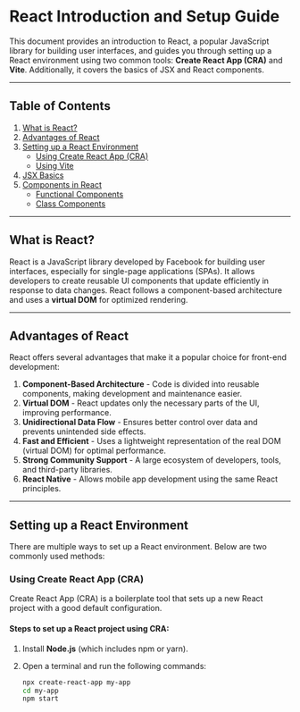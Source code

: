 # React Introduction and Setup Guide

This document provides an introduction to React, a popular JavaScript library for building user interfaces, and guides you through setting up a React environment using two common tools: **Create React App (CRA)** and **Vite**. Additionally, it covers the basics of JSX and React components.

---

## Table of Contents
1. [What is React?](#what-is-react)
2. [Advantages of React](#advantages-of-react)
3. [Setting up a React Environment](#setting-up-a-react-environment)
   - [Using Create React App (CRA)](#using-create-react-app-cra)
   - [Using Vite](#using-vite)
4. [JSX Basics](#jsx-basics)
5. [Components in React](#components-in-react)
   - [Functional Components](#functional-components)
   - [Class Components](#class-components)

---

## What is React?

React is a JavaScript library developed by Facebook for building user interfaces, especially for single-page applications (SPAs). It allows developers to create reusable UI components that update efficiently in response to data changes. React follows a component-based architecture and uses a **virtual DOM** for optimized rendering.

---

## Advantages of React

React offers several advantages that make it a popular choice for front-end development:

1. **Component-Based Architecture** - Code is divided into reusable components, making development and maintenance easier.
2. **Virtual DOM** - React updates only the necessary parts of the UI, improving performance.
3. **Unidirectional Data Flow** - Ensures better control over data and prevents unintended side effects.
4. **Fast and Efficient** - Uses a lightweight representation of the real DOM (virtual DOM) for optimal performance.
5. **Strong Community Support** - A large ecosystem of developers, tools, and third-party libraries.
6. **React Native** - Allows mobile app development using the same React principles.

---

## Setting up a React Environment

There are multiple ways to set up a React environment. Below are two commonly used methods:

### Using Create React App (CRA)

Create React App (CRA) is a boilerplate tool that sets up a new React project with a good default configuration.

#### Steps to set up a React project using CRA:

1. Install **Node.js** (which includes npm or yarn).
2. Open a terminal and run the following commands:

   ```bash
   npx create-react-app my-app
   cd my-app
   npm start

